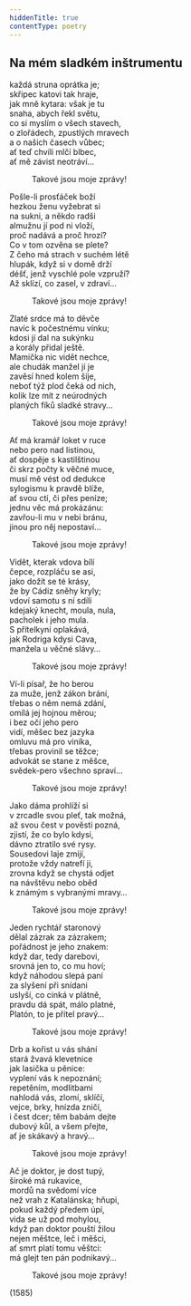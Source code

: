 ```yaml
---
hiddenTitle: true
contentType: poetry
---
```


<section>

## Na mém sladkém inštrumentu

každá struna oprátka je;  
skřipec katovi tak hraje,  
jak mně kytara: však je tu  
snaha, abych řekl světu,  
co si myslím o všech stavech,  
o zlořádech, zpustlých mravech  
a o našich časech vůbec;  
ať teď chvíli mlčí blbec,  
ať mě závist neotráví…

          Takové jsou moje zprávy!

Pošle-li prosťáček boží  
hezkou ženu vyžebrat si  
na sukni, a někdo radši  
almužnu jí pod ni vloží,  
proč nadává a proč hrozí?  
Co v tom ozvěna se plete?  
Z čeho má strach v suchém létě  
hlupák, když si v domě drží  
déšť, jenž vyschlé pole vzpruží?  
Až sklízí, co zasel, v zdraví…

          Takové jsou moje zprávy!

Zlaté srdce má to děvče  
navíc k počestnému vínku;  
kdosi jí dal na sukýnku  
a korály přidal ještě.  
Mamička nic vidět nechce,  
ale chudák manžel jí je  
zavěsí hned kolem šíje,  
neboť týž plod čeká od nich,  
kolik lze mít z neúrodných  
planých fíků sladké stravy…

          Takové jsou moje zprávy!

Ať má kramář loket v ruce  
nebo pero nad listinou,  
ať dospěje s kastilštinou  
či skrz počty k věčné muce,  
musí mě vést od dedukce  
sylogismu k pravdě blíže,  
ať svou ctí, či přes peníze;  
jednu věc má prokázánu:  
zavřou-li mu v nebi bránu,  
jinou pro něj nepostaví…

          Takové jsou moje zprávy!

Vidět, kterak vdova bílí  
čepce, rozpláču se asi,  
jako dožít se té krásy,  
že by Cádiz sněhy kryly;  
vdoví samotu s ní sdílí  
kdejaký knecht, moula, nula,  
pacholek i jeho mula.  
S přítelkyní oplakává,  
jak Rodriga kdysi Cava,  
manžela u věčné slávy…

          Takové jsou moje zprávy!

Ví-li písař, že ho berou  
za muže, jenž zákon brání,  
třebas o něm nemá zdání,  
omílá jej hojnou měrou;  
i bez očí jeho pero  
vidí, měšec bez jazyka  
omluvu má pro viníka,  
třebas provinil se těžce;  
advokát se stane z měšce,  
svědek-pero všechno spraví…

          Takové jsou moje zprávy!

Jako dáma prohlíží si  
v zrcadle svou pleť, tak možná,  
až svou čest v pověsti pozná,  
zjistí, že co bylo kdysi,  
dávno ztratilo své rysy.  
Sousedovi laje zmijí,  
protože vždy natrefí ji,  
zrovna když se chystá odjet  
na návštěvu nebo oběd  
k známým s vybranými mravy…

          Takové jsou moje zprávy!

Jeden rychtář staronový  
dělal zázrak za zázrakem;  
pořádnost je jeho znakem:  
když dar, tedy darebovi,  
srovná jen to, co mu hoví;  
když náhodou slepá paní  
za slyšení při snídani  
uslyší, co cinká v plátně,  
pravdu dá spát, málo platné,  
Platón, to je přítel pravý…

          Takové jsou moje zprávy!

Drb a kořist u vás shání  
stará žvavá klevetnice  
jak lasička u pěnice:  
vyplení vás k nepoznání;  
repetěním, modlitbami  
nahlodá vás, zlomí, sklíčí,  
vejce, brky, hnízda zničí,  
i čest dcer; těm babám dejte  
dubový kůl, a všem přejte,  
ať je skákavý a hravý…

          Takové jsou moje zprávy!

Ač je doktor, je dost tupý,  
široké má rukavice,  
mordů na svědomí více  
než vrah z Katalánska; hňupi,  
pokud každý předem úpí,  
vida se už pod mohylou,  
když pan doktor pouští žilou  
nejen měštce, leč i měšci,  
ať smrt platí tomu věštci:  
má glejt ten pán podnikavý…

          Takové jsou moje zprávy!

(1585)

</section>
